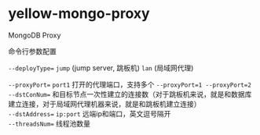 # yellow-mongo-proxy
MongoDB Proxy

命令行参数配置

`--deployType=` `jump` (jump server, 跳板机) `lan` (局域网代理)

`--proxyPort=` `port1` 打开的代理端口，支持多个 `--proxyPort=1 --proxyPort=2`  
`--dstConNum=` 和目标节点一次性建立的连接数（对于跳板机来说，就是和数据库建立连接，对于局域网代理机器来说，就是和跳板机建立连接）  
`--dstAddress=` `ip:port` 远端ip和端口，英文逗号隔开  
`--threadsNum=` 线程池数量  
